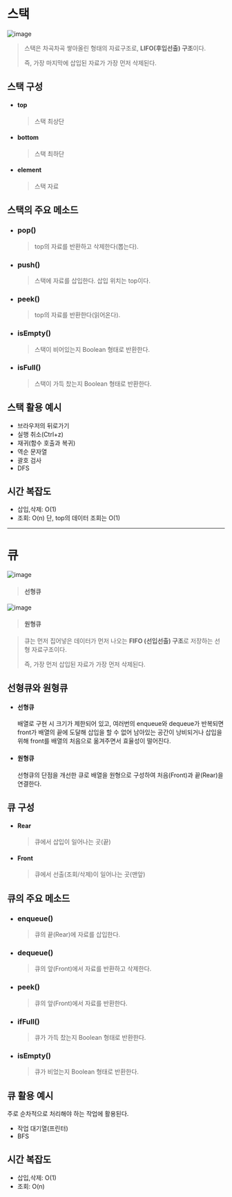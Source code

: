 # 스택

![image](https://github.com/dlrkdus/CS_STUDY/assets/99721126/ffd1c35f-637f-4cf4-b865-ecdfa8159258)
>스택은 차곡차곡 쌓아올린 형태의 자료구조로, **LIFO(후입선출) 구조**이다.
>
>즉, 가장 마지막에 삽입된 자료가 가장 먼저 삭제된다.


## 스택 구성
- #### top
  >스택 최상단
- #### bottom
  >스택 최하단
- #### element
  >스택 자료

## 스택의 주요 메소드
- ### pop()
  >top의 자료를 반환하고 삭제한다(뽑는다).
- ### push()
  >스택에 자료를 삽입한다. 삽입 위치는 top이다.
- ### peek()
  >top의 자료를 반환한다(읽어온다).
- ### isEmpty()
  >스택이 비어있는지 Boolean 형태로 반환한다.
- ### isFull()
  >스택이 가득 찼는지 Boolean 형태로 반환한다.

## 스택 활용 예시
- 브라우저의 뒤로가기
- 실행 취소(Ctrl+z)
- 재귀(함수 호출과 복귀)
- 역순 문자열
- 괄호 검사
- DFS

## 시간 복잡도
- 삽입,삭제: O(1)
- 조회: O(n) 단, top의 데이터 조회는 O(1)
  
* * *           

# 큐
![image](https://github.com/dlrkdus/CS_STUDY/assets/99721126/ad718924-cf2d-41e4-9dcb-72e8b60aa194)
> #### 선형큐

![image](https://github.com/dlrkdus/CS_STUDY/assets/99721126/53fcf0ba-9ac1-4ec3-b039-2be382b0129a)
>#### 원형큐

>큐는 먼저 집어넣은 데이터가 먼저 나오는 **FIFO (선입선출) 구조**로 저장하는 선형 자료구조이다.
>
>즉, 가장 먼저 삽입된 자료가 가장 먼저 삭제된다.

## 선형큐와 원형큐
- #### 선형큐
  
  배열로 구현 시 크기가 제한되어 있고, 여러번의 enqueue와 dequeue가 반복되면 front가 배열의 끝에 도달해 삽입을 할 수 없어 남아있는 공간이 낭비되거나 삽입을 위해 front를 배열의 처음으로 옮겨주면서 효율성이 떨어진다.
- #### 원형큐
  
  선형큐의 단점을 개선한 큐로 배열을 원형으로 구성하여 처음(Front)과 끝(Rear)을 연결한다. 
## 큐 구성
- #### Rear
  >큐에서 삽입이 일어나는 곳(끝)
- #### Front
  >큐에서 선출(조회/삭제)이 일어나는 곳(맨앞)

## 큐의 주요 메소드
- ### enqueue()
  >큐의 끝(Rear)에 자료를 삽입한다.
- ### dequeue()
  >큐의 앞(Front)에서 자료를 반환하고 삭제한다.
- ### peek()
  >큐의 앞(Front)에서 자료를 반환한다.
- ### ifFull()
  >큐가 가득 찼는지 Boolean 형태로 반환한다.
- ### isEmpty()
  >큐가 비었는지 Boolean 형태로 반환한다.

## 큐 활용 예시
주로 순차적으로 처리해야 하는 작업에 활용된다.
- 작업 대기열(프린터)
- BFS

## 시간 복잡도
- 삽입,삭제: O(1)
- 조회: O(n)



 


